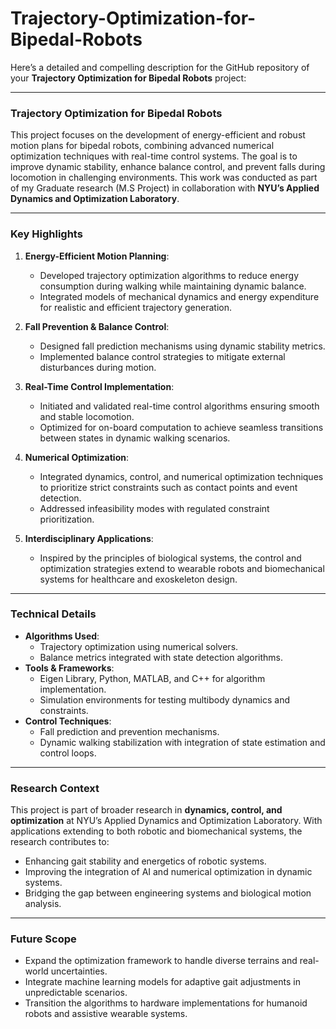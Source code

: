 # Trajectory-Optimization-for-Bipedal-Robots

Here’s a detailed and compelling description for the GitHub repository of your **Trajectory Optimization for Bipedal Robots** project:

---

### **Trajectory Optimization for Bipedal Robots**

This project focuses on the development of energy-efficient and robust motion plans for bipedal robots, combining advanced numerical optimization techniques with real-time control systems. The goal is to improve dynamic stability, enhance balance control, and prevent falls during locomotion in challenging environments. This work was conducted as part of my Graduate research (M.S Project) in collaboration with **NYU’s Applied Dynamics and Optimization Laboratory**.

---

### **Key Highlights**
1. **Energy-Efficient Motion Planning**:
   - Developed trajectory optimization algorithms to reduce energy consumption during walking while maintaining dynamic balance.
   - Integrated models of mechanical dynamics and energy expenditure for realistic and efficient trajectory generation.

2. **Fall Prevention & Balance Control**:
   - Designed fall prediction mechanisms using dynamic stability metrics.
   - Implemented balance control strategies to mitigate external disturbances during motion.

3. **Real-Time Control Implementation**:
   - Initiated and validated real-time control algorithms ensuring smooth and stable locomotion.
   - Optimized for on-board computation to achieve seamless transitions between states in dynamic walking scenarios.

4. **Numerical Optimization**:
   - Integrated dynamics, control, and numerical optimization techniques to prioritize strict constraints such as contact points and event detection.
   - Addressed infeasibility modes with regulated constraint prioritization.

5. **Interdisciplinary Applications**:
   - Inspired by the principles of biological systems, the control and optimization strategies extend to wearable robots and biomechanical systems for healthcare and exoskeleton design.

---

### **Technical Details**
- **Algorithms Used**:
  - Trajectory optimization using numerical solvers.
  - Balance metrics integrated with state detection algorithms.
- **Tools & Frameworks**:
  - Eigen Library, Python, MATLAB, and C++ for algorithm implementation.
  - Simulation environments for testing multibody dynamics and constraints.
- **Control Techniques**:
  - Fall prediction and prevention mechanisms.
  - Dynamic walking stabilization with integration of state estimation and control loops.

---

### **Research Context**
This project is part of broader research in **dynamics, control, and optimization** at NYU’s Applied Dynamics and Optimization Laboratory. With applications extending to both robotic and biomechanical systems, the research contributes to:
- Enhancing gait stability and energetics of robotic systems.
- Improving the integration of AI and numerical optimization in dynamic systems.
- Bridging the gap between engineering systems and biological motion analysis.

---

### **Future Scope**
- Expand the optimization framework to handle diverse terrains and real-world uncertainties.
- Integrate machine learning models for adaptive gait adjustments in unpredictable scenarios.
- Transition the algorithms to hardware implementations for humanoid robots and assistive wearable systems.
